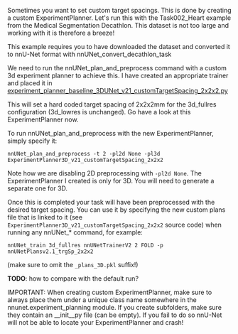 Sometimes you want to set custom target spacings. This is done by creating a custom ExperimentPlanner.
Let's run this with the Task002_Heart example from the Medical Segmentation Decathlon. This dataset is not too large 
and working with it is therefore a breeze!

This example requires you to have downloaded the dataset and converted it to nnU-Net format with 
nnUNet_convert_decathlon_task

We need to run the nnUNet_plan_and_preprocess command with a custom 3d experiment planner to achieve this. I have 
created an appropriate trainer and placed it in [experiment_planner_baseline_3DUNet_v21_customTargetSpacing_2x2x2.py](../../nnunet/experiment_planning/alternative_experiment_planning/target_spacing/experiment_planner_baseline_3DUNet_v21_customTargetSpacing_2x2x2.py)

This will set a hard coded target spacing of 2x2x2mm for the 3d_fullres configuration (3d_lowres is unchanged). 
Go have a look at this ExperimentPlanner now.

To run nnUNet_plan_and_preprocess with the new ExperimentPlanner, simply specify it:

`nnUNet_plan_and_preprocess -t 2 -pl2d None -pl3d ExperimentPlanner3D_v21_customTargetSpacing_2x2x2`

Note how we are disabling 2D preprocessing with `-pl2d None`. The ExperimentPlanner I created is only for 3D. 
You will need to generate a separate one for 3D.

Once this is completed your task will have been preprocessed with the desired target spacing. You can use it by 
specifying the new custom plans file that is linked to it (see 
`ExperimentPlanner3D_v21_customTargetSpacing_2x2x2` source code) when running any nnUNet_* command, for example:

`nnUNet_train 3d_fullres nnUNetTrainerV2 2 FOLD -p nnUNetPlansv2.1_trgSp_2x2x2`

(make sure to omit the `_plans_3D.pkl` suffix!)

**TODO**: how to compare with the default run?

IMPORTANT: When creating custom ExperimentPlanner, make sure to always place them under a unique class name somewhere
in the nnunet.experiment_planning module. If you create subfolders, make sure they contain an __init__py file 
(can be empty). If you fail to do so nnU-Net will not be able to locate your ExperimentPlanner and crash!  